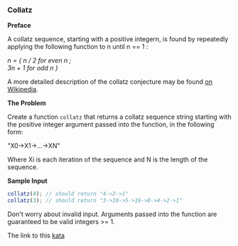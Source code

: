 ### Collatz

**Preface**  

A collatz sequence, starting with a positive integern, is found by repeatedly applying the following function to n until n == 1 :

 *n = { n / 2 for even n ;  
      3n + 1 for odd n }*

A more detailed description of the collatz conjecture may be found [on Wikipedia](http://en.wikipedia.org/wiki/Collatz_conjecture).

**The Problem**  

Create a function `collatz` that returns a collatz sequence string starting with the positive integer argument passed into the function, in the following form:

"X0->X1->...->XN"

Where Xi is each iteration of the sequence and N is the length of the sequence.

**Sample Input**  
```javascript
collatz(4); // should return "4->2->1"
collatz(3); // should return "3->10->5->16->8->4->2->1"
```
Don't worry about invalid input. Arguments passed into the function are guaranteed to be valid integers >= 1.  

The link to this [kata](https://www.codewars.com/kata/collatz/javascript)
